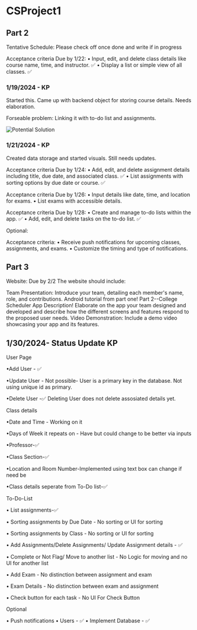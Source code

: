 # CSProject1

## Part 2

Tentative Schedule: Please check off once done and write if in progress

Acceptance criteria Due by 1/22:
•	Input, edit, and delete class details like course name, time, and instructor. ✅
•	Display a list or simple view of all classes. ✅

### 1/19/2024 - KP
Started this. Came up with backend object for storing course details. Needs elaboration.

Forseable problem: Linking it with to-do list and assignments.

![Potential Solution](https://github.gatech.edu/kpammi3/CSProject1/blob/4e47b3d0a15f3c64c072aa47eb627f54e4fb5578/%20ScreenshotsForProgress/potentialStorageOption.png)

### 1/21/2024 - KP
Created data storage and started visuals. Still needs updates.



Acceptance criteria Due by 1/24:
•	Add, edit, and delete assignment details including title, due date, and associated class. ✅
•	List assignments with sorting options by due date or course. ✅

Acceptance criteria Due by 1/26:
•	Input details like date, time, and location for exams.
•	List exams with accessible details.

Acceptance criteria Due by 1/28:
•	Create and manage to-do lists within the app. ✅
•	Add, edit, and delete tasks on the to-do list. ✅


Optional:

Acceptance criteria:
•	Receive push notifications for upcoming classes, assignments, and exams.
•	Customize the timing and type of notifications.

## Part 3

Website: Due by 2/2
The website should include:

Team Presentation: Introduce your team, detailing each member's name, role, and contributions.
Android tutorial from part one!
Part 2--College Scheduler App Description! Elaborate on the app your team designed and developed and describe how the different screens and features respond to the proposed user needs.
Video Demonstration: Include a demo video showcasing your app and its features.


## 1/30/2024- Status Update KP

User Page

•Add User - ✅

•Update User - Not possible- User is a primary key in the database. Not using unique id as primary.

•Delete User -✅ Deleting User does not delete assosiated details yet.

Class details

•Date and Time - Working on it

•Days of Week it repeats on - Have but could change to be better via inputs

•Professor-✅

•Class Section-✅

•Location and Room Number-Implemented using text box can change if need be

•Class details seperate from To-Do list-✅

To-Do-List

• List assignments-✅

• Sorting assignments by Due Date - No sorting or UI for sorting

• Sorting assignments by Class - No sorting or UI for sorting

• Add Assignments/Delete Assignments/ Update Assignment details - ✅

• Complete or Not Flag/ Move to another list - No Logic for moving and no UI for another list

• Add Exam - No distinction between assignment and exam

• Exam Details - No distinction between exam and assignment

• Check button for each task - No UI For Check Button


Optional

• Push notifications
• Users - ✅
• Implement Database - ✅

